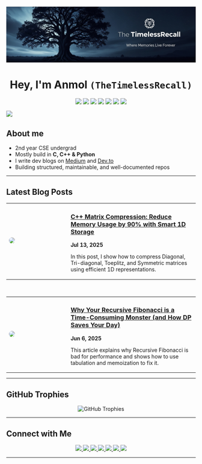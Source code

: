 <p align="center">
  <img src="https://github.com/TheTimelessRecall/TheTimelessRecall/blob/main/assets/banner.png"/>
</p>

<h1 align="center">
Hey, I'm Anmol <code>(TheTimelessRecall)</code> 
</h1>

<p align="center">
  <img src="https://img.shields.io/badge/C-05122A?style=flat&logo=c&logoColor=A8B9CC"/>
  <img src="https://img.shields.io/badge/C++-05122A?style=flat&logo=c%2B%2B&logoColor=00599C"/>
  <img src="https://img.shields.io/badge/Python-05122A?style=flat&logo=python&logoColor=3776AB"/>
  <img src="https://img.shields.io/badge/Git-05122A?style=flat&logo=git&logoColor=F05032"/>
 <img src="https://img.shields.io/badge/Markdown-05122A?style=flat&logo=markdown&logoColor=white"/>
 <img src="https://img.shields.io/badge/VSCode-05122A?style=flat&logo=visualstudiocode&logoColor=007ACC"/>
<img src="https://img.shields.io/badge/LeetCode-05122A?style=flat&logo=leetcode&logoColor=FFA116"/>
</p>

<img src="https://user-images.githubusercontent.com/73097560/115834477-dbab4500-a447-11eb-908a-139a6edaec5c.gif">


## About me

-  2nd year CSE undergrad
-  Mostly build in **C, C++ & Python**
-  I write dev blogs on [Medium](https://medium.com/@TimelessRecall) and [Dev.to](https://dev.to/timelessrecall)
-  Building structured, maintainable, and well-documented repos

---

## Latest Blog Posts
<table>
  <tr>
    <td width="30%">
      <a href="https://medium.com/@TimelessRecall/matrix-compression-in-c-slash-memory-usage-by-90-with-smart-1d-storage-048b7b05c8de" target="_blank">
        <img src="https://miro.medium.com/v2/resize:fit:4800/format:webp/1*s6Ux5MMiGHL7mPDCm6ouQg.jpeg" width="100%" style="border-radius: 10px;" />
      </a>
    </td>
    <td valign="top" style="padding-left: 20px;">
      <a href="https://medium.com/@TimelessRecall/matrix-compression-in-c-slash-memory-usage-by-90-with-smart-1d-storage-048b7b05c8de" target="_blank">
        <h3>C++ Matrix Compression: Reduce Memory Usage by 90% with Smart 1D Storage</h3>
      </a>
      <p><strong>Jul 13, 2025</strong></p>
      <p>
        In this post, I show how to compress Diagonal, Tri-diagonal, Toeplitz, and Symmetric matrices using efficient 1D representations.
      </p>
    </td>
  </tr>
</table>

<br/>

<table>
  <tr>
    <td width="30%">
      <a href="https://medium.com/@TimelessRecall/why-your-recursive-fibonacci-is-a-time-consuming-monster-and-how-dp-saves-your-day-5c6f30098e4c" target="_blank">
        <img src="https://miro.medium.com/v2/resize:fit:4800/format:webp/1*xvIaP2rhLlEFB7zr403syg.jpeg" width="100%" style="border-radius: 10px;" />
      </a>
    </td>
    <td valign="top" style="padding-left: 20px;">
      <a href="https://medium.com/@TimelessRecall/why-your-recursive-fibonacci-is-a-time-consuming-monster-and-how-dp-saves-your-day-5c6f30098e4c" target="_blank">
        <h3>Why Your Recursive Fibonacci is a Time-Consuming Monster (and How DP Saves Your Day)</h3>
      </a>
      <p><strong>Jun 6, 2025</strong></p>
      <p>
       This article explains why Recursive Fibonacci is bad for performance and shows how to use tabulation and memoization to fix it.
      </p>
    </td>
  </tr>
</table>

---


## GitHub Trophies
<p align="center">
  <img src="https://github-profile-trophy.vercel.app/?username=TheTimelessRecall&theme=darkhub&no-frame=true&margin-w=5&margin-h=5" alt="GitHub Trophies" />
</p>

---

## Connect with Me

<p align="center">
  <a href="mailto:timelessrecall@gmail.com" title="Gmail" target="_blank" rel="noopener noreferrer">
    <img src="https://img.shields.io/badge/Gmail-EA4335?style=for-the-badge&logo=gmail&logoColor=white" />
  </a>
  <a href="https://www.linkedin.com/in/timelessrecall/" title="LinkedIn" target="_blank" rel="noopener noreferrer">
    <img src="https://img.shields.io/badge/LinkedIn-0A66C2?style=for-the-badge&logo=linkedin&logoColor=white" />
  </a>
  <a href="https://github.com/TheTimelessRecall" title="GitHub" target="_blank" rel="noopener noreferrer">
    <img src="https://img.shields.io/badge/GitHub-171515?style=for-the-badge&logo=github&logoColor=white" />
  </a>
  <a href="https://medium.com/@TimelessRecall" title="Medium" target="_blank" rel="noopener noreferrer">
    <img src="https://img.shields.io/badge/Medium-12100E?style=for-the-badge&logo=medium&logoColor=white" />
  </a>
  <a href="https://dev.to/timelessrecall" title="Dev.to" target="_blank" rel="noopener noreferrer">
    <img src="https://img.shields.io/badge/dev.to-0A0A0A?style=for-the-badge&logo=dev.to&logoColor=white" />
  </a>
  <a href="https://stackoverflow.com/users/27245327/timelessrecall" title="Stack Overflow" target="_blank" rel="noopener noreferrer">
    <img src="https://img.shields.io/badge/StackOverflow-F58025?style=for-the-badge&logo=stackoverflow&logoColor=white" />
  </a>
  <a href="https://leetcode.com/u/TimelessRecall/" title="LeetCode" target="_blank" rel="noopener noreferrer">
    <img src="https://img.shields.io/badge/LeetCode-FFA116?style=for-the-badge&logo=leetcode&logoColor=black" />
  </a>
</p>

---
